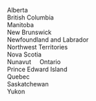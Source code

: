 &nbsp;&nbsp;&nbsp;&nbsp;Alberta<br>
&nbsp;&nbsp;&nbsp;&nbsp;British Columbia<br>
&nbsp;&nbsp;&nbsp;&nbsp;Manitoba<br>
&nbsp;&nbsp;&nbsp;&nbsp;New Brunswick<br>
&nbsp;&nbsp;&nbsp;&nbsp;Newfoundland and Labrador<br>
&nbsp;&nbsp;&nbsp;&nbsp;Northwest Territories<br>
&nbsp;&nbsp;&nbsp;&nbsp;Nova Scotia<br>
&nbsp;&nbsp;&nbsp;&nbsp;Nunavut
&nbsp;&nbsp;&nbsp;&nbsp;Ontario<br>
&nbsp;&nbsp;&nbsp;&nbsp;Prince Edward Island<br>
&nbsp;&nbsp;&nbsp;&nbsp;Quebec<br>
&nbsp;&nbsp;&nbsp;&nbsp;Saskatchewan<br>
&nbsp;&nbsp;&nbsp;&nbsp;Yukon<br>
